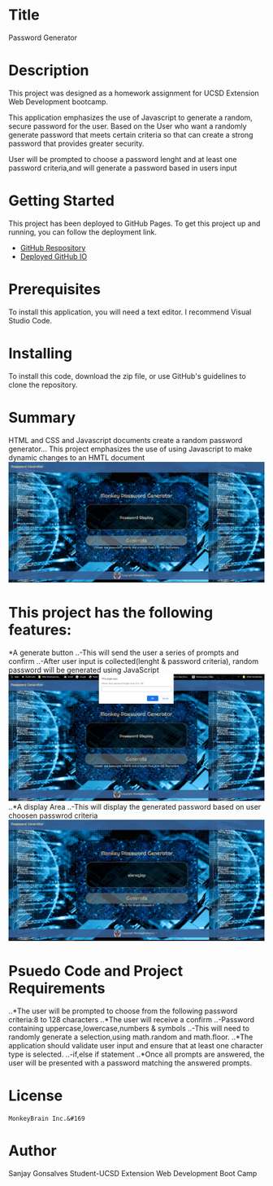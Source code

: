 # Title
Password Generator
# Description
This project was designed as a homework assignment for UCSD Extension Web Development bootcamp.

This application emphasizes the use of Javascript to generate a random, secure password for the user.
Based on the User who want a randomly generate password that meets certain criteria so that can create a strong password that provides greater security.

User will be prompted to choose a password lenght and at least one password criteria,and will generate a password based in users input
# Getting Started
This project has been deployed to GitHub Pages. To get this project up and running, you can follow the deployment link.
   + [GitHub Respository](https://github.com/sanjay1626/Password-Generator.git) 
   + [Deployed GitHub IO](https://sanjay1626.github.io/Password-Generator/.)

# Prerequisites
To install this application, you will need a text editor. I recommend Visual Studio Code.

# Installing
To install this code, download the zip file, or use GitHub's guidelines to clone the repository.

# Summary
HTML and CSS and Javascript documents create a random password generator...
This project emphasizes the use of using Javascript to make dynamic changes to an HMTL document
  ![ScreenshotIntro](https://github.com/sanjay1626/Password-Generator/blob/main/assests/images/Screenshot1.jpg)

# This project has the following features:
*A generate button
    ..-This will send the user a series of prompts and confirm
    ..-After user input is collected(lenght & password criteria), random password will be generated using JavaScript
    ![ScreenshotLength](https://github.com/sanjay1626/Password-Generator/blob/main/assests/images/Screenshot2.jpg)
..*A display Area
    ..-This will display the generated password based on user choosen passwrod criteria
     ![Screenshotdisplay](https://github.com/sanjay1626/Password-Generator/blob/main/assests/images/Screenshot4.jpg)

# Psuedo Code and Project Requirements
..*The user will be prompted to choose from the following password criteria:8 to 128 characters
..*The user will receive a confirm
     ..-Password containing uppercase,lowercase,numbers & symbols
     ..-This will need to randomly generate a selection,using math.random and math.floor.
..*The application should validate user input and ensure that at least one character type is selected.
     ..-if,else if statement
..*Once all prompts are answered, the user will be presented with a password matching the answered prompts. 

# License
    MonkeyBrain Inc.&#169

# Author
  Sanjay Gonsalves
  Student-UCSD Extension 
  Web Development Boot Camp



     

